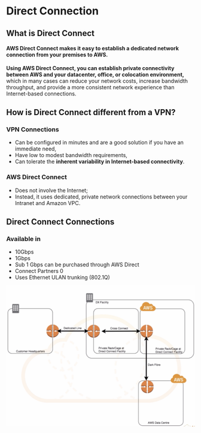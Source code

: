 # Direct Connection

## What is Direct Connect


#### AWS Direct Connect makes it easy to establish a dedicated network connection from your premises to AWS.

**Using AWS Direct Connect, you can establish private connectivity between AWS and your datacenter, office, or colocation environment,** which in many cases can reduce your network costs, increase bandwidth throughput, and provide a more consistent network experience than Internet-based connections. 

## How is Direct Connect different from a VPN? 

### VPN Connections

* Can be configured in minutes and are a good solution if you have an immediate need, 
* Have low to modest bandwidth requirements, 
* Can tolerate the **inherent variability in Internet-based connectivity**.

### AWS Direct Connect

* Does not involve the Internet; 
* Instead, it uses dedicated, private network connections between your Intranet and Amazon VPC. 

## Direct Connect Connections 

### Available in

* 10Gbps 
* 1Gbps 
* Sub 1 Gbps can be purchased through AWS Direct 
* Connect Partners 0 
* Uses Ethernet ULAN trunking (802.1Q) 

![Alt Image Text](images/3_1.jpg "body image")
